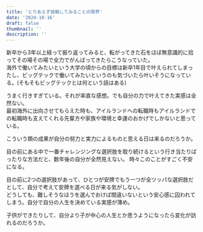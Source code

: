 ```yaml
---
title: 'とりあえず挑戦してみることの限界'
date: '2024-10-16'
draft: false
thumbnail: ''
description: ''
---
```


新卒から3年以上経って振り返ってみると、転がってきた石をほぼ無意識的に拾ってその場その場で全力でがんばってきたらこうなっていた。  
海外で働いてみたいという大学の頃からの目標は新卒1年目で叶えられてしまったし、ビッグテックで働いてみたいというのも気づいたら叶いそうになっている。(そもそもビッグテックとは何という話はある)  

うまく行きすぎている。それが率直な感想。でも自分の力で叶えてきた実感は全然ない。  
最初海外に出向させてもらえた時も、アイルランドへの転職時もアイルランドでの転職時も支えてくれる先輩方や家族や環境と幸運のおかげでしかないと思っている。  

こういう類の成果が自分の努力と実力によるものと思える日は来るのだろうか。

目の前にある中で一番チャレンジングな選択肢を取り続けるという行き当たりばったりな方法だと、数年後の自分が全然見えない。 
時々このことがすごく不安になる。  

目の前に2つの選択肢があって、ひとつが安牌でもう一つが全ツッパな選択肢だとして、自分で考えて安牌を選べる日が来る気がしない。  
どうしても、難しそうなほうを選んでおけば間違いないという安心感に囚われてしまう。自分で自分の人生を決めている実感が薄め。  

子供ができたりして、自分より子が中心の人生とか思うようになったら変化が訪れるのだろうか。
